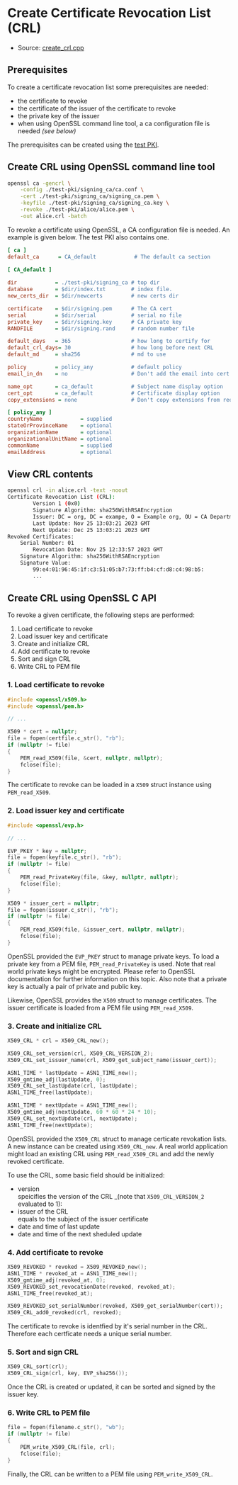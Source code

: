 # Create Certificate Revocation List (CRL)

- Source: [create_crl.cpp](src/create_crl.cpp)

## Prerequisites

To create a certificate revocation list some prerequisites are needed:
- the certificate to revoke
- the certificate of the issuer of the certificate to revoke
- the private key of the issuer
- when using OpenSSL command line tool, a ca configuration file is needed _(see below)_

The prerequisites can be created using the [test PKI](test_pki.md).

## Create CRL using OpenSSL command line tool

```bash 
openssl ca -gencrl \
    -config ./test-pki/signing_ca/ca.conf \
    -cert ./test-pki/signing_ca/signing_ca.pem \
    -keyfile ./test-pki/signing_ca/signing_ca.key \
    -revoke ./test-pki/alice/alice.pem \
    -out alice.crl -batch
```

To revoke a certificate using OpenSSL, a CA configuration file is
needed. An example is given below. The test PKI also contains one.

```ini
[ ca ]
default_ca      = CA_default            # The default ca section
 
[ CA_default ]

dir            = ./test-pki/signing_ca # top dir
database       = $dir/index.txt        # index file.
new_certs_dir  = $dir/newcerts         # new certs dir

certificate    = $dir/signing.pem      # The CA cert
serial         = $dir/serial           # serial no file
private_key    = $dir/signing.key      # CA private key
RANDFILE       = $dir/signing.rand     # random number file

default_days   = 365                   # how long to certify for
default_crl_days= 30                   # how long before next CRL
default_md     = sha256                # md to use

policy         = policy_any            # default policy
email_in_dn    = no                    # Don't add the email into cert DN

name_opt       = ca_default            # Subject name display option
cert_opt       = ca_default            # Certificate display option
copy_extensions = none                 # Don't copy extensions from request

[ policy_any ]
countryName            = supplied
stateOrProvinceName    = optional
organizationName       = optional
organizationalUnitName = optional
commonName             = supplied
emailAddress           = optional
```

## View CRL contents

```bash
openssl crl -in alice.crl -text -noout
Certificate Revocation List (CRL):
        Version 1 (0x0)
        Signature Algorithm: sha256WithRSAEncryption
        Issuer: DC = org, DC = exampe, O = Example org, OU = CA Department, CN = Signing CA
        Last Update: Nov 25 13:03:21 2023 GMT
        Next Update: Dec 25 13:03:21 2023 GMT
Revoked Certificates:
    Serial Number: 01
        Revocation Date: Nov 25 12:33:57 2023 GMT
    Signature Algorithm: sha256WithRSAEncryption
    Signature Value:
        99:e4:01:96:45:1f:c3:51:05:b7:73:ff:b4:cf:d8:c4:98:b5:
        ...
```

## Create CRL using OpenSSL C API

To revoke a given certificate, the following steps are performed:

1. Load certificate to revoke
2. Load issuer key and certificate
3. Create and initialize CRL
4. Add certificate to revoke
5. Sort and sign CRL
6. Write CRL to PEM file

### 1. Load certificate to revoke

```C++
#include <openssl/x509.h>
#include <openssl/pem.h>

// ...

X509 * cert = nullptr;
file = fopen(certfile.c_str(), "rb");
if (nullptr != file)
{
    PEM_read_X509(file, &cert, nullptr, nullptr);
    fclose(file);
}
```

The certificate to revoke can be loaded in a `X509` struct instance
using `PEM_read_X509`.

### 2. Load issuer key and certificate

```C++
#include <openssl/evp.h>

// ...

EVP_PKEY * key = nullptr;
file = fopen(keyfile.c_str(), "rb");
if (nullptr != file)
{
    PEM_read_PrivateKey(file, &key, nullptr, nullptr);
    fclose(file);
}

X509 * issuer_cert = nullptr;
file = fopen(issuer.c_str(), "rb");
if (nullptr != file)
{
    PEM_read_X509(file, &issuer_cert, nullptr, nullptr);
    fclose(file);
}
```

OpenSSL provided the `EVP_PKEY` struct to manage private keys.
To load a private key from a PEM file, `PEM_read_PrivateKey` is used.
Note that real world private keys might be encrypted. Please refer to
OpenSSL documentation for further information on this topic. Also note
that a private key is actually a pair of private and public key.

Likewise, OpenSSL provides the `X509` struct to manage certificates.
The issuer certificate is loaded from a PEM file using `PEM_read_X509`.

### 3. Create and initialize CRL

```C++
X509_CRL * crl = X509_CRL_new();

X509_CRL_set_version(crl, X509_CRL_VERSION_2);
X509_CRL_set_issuer_name(crl, X509_get_subject_name(issuer_cert));

ASN1_TIME * lastUpdate = ASN1_TIME_new();
X509_gmtime_adj(lastUpdate, 0);
X509_CRL_set_lastUpdate(crl, lastUpdate);
ASN1_TIME_free(lastUpdate);

ASN1_TIME * nextUpdate = ASN1_TIME_new();
X509_gmtime_adj(nextUpdate, 60 * 60 * 24 * 10);
X509_CRL_set_nextUpdate(crl, nextUpdate);
ASN1_TIME_free(nextUpdate);
```

OpenSSL provided the `X509_CRL` struct to manage certicate
revokation lists. A new instance can be created using
`X509_CRL_new`. A real world application might load an
existing CRL using `PEM_read_X509_CRL` and add the newly
revoked certificate.

To use the CRL, some basic field should be initialized:

- version  
  speicifies the version of the CRL _(note that `X509_CRL_VERSION_2` evaluated to 1):
- issuer of the CRL  
  equals to the subject of the issuer certificate
- date and time of last update
- date and time of the next sheduled update 

### 4. Add certificate to revoke

```C++
X509_REVOKED * revoked = X509_REVOKED_new();
ASN1_TIME * revoked_at = ASN1_TIME_new();
X509_gmtime_adj(revoked_at, 0);
X509_REVOKED_set_revocationDate(revoked, revoked_at);
ASN1_TIME_free(revoked_at);

X509_REVOKED_set_serialNumber(revoked, X509_get_serialNumber(cert));
X509_CRL_add0_revoked(crl, revoked);
```

The certificate to revoke is identfied by it's serial number in
the CRL. Therefore each certficate needs a unique serial number.

### 5. Sort and sign CRL

```C++
X509_CRL_sort(crl);
X509_CRL_sign(crl, key, EVP_sha256());
```

Once the CRL is created or updated, it can be sorted and signed by
the issuer key.

### 6. Write CRL to PEM file

```C++
file = fopen(filename.c_str(), "wb");
if (nullptr != file)
{
    PEM_write_X509_CRL(file, crl);
    fclose(file);
}
```

Finally, the CRL can be written to a PEM file using `PEM_write_X509_CRL`.

